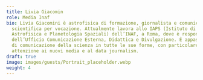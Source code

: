 ```yaml
---
title: Livia Giacomin
role: Media Inaf
bio: Livia Giacomini è astrofisica di formazione, giornalista e comunicatrice
  scientifica per vocazione. Attualmente lavora allo IAPS (Istituto di
  Astrofisica e Planetologia Spaziali) dell’INAF, a Roma, dove è responsabile
  dell’Ufficio Comunicazione Esterna, Didattica e Divulgazione. È appassionata
  di comunicazione della scienza in tutte le sue forme, con particolare
  attenzione ai nuovi media e al data journalism.
draft: true
image: images/guests/Portrait_placeholder.webp
weight: 4
---
```

